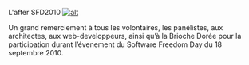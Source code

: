 
 L'after SFD2010
[![alt](https://raw.github.com/Dakarlug/site-datas/master/datas/reddit.png "")](https://raw.github.com/Dakarlug/site-datas/master/datas/pdf)
    
      
Un grand remerciement à tous les volontaires, les panélistes, aux architectes, aux web-developpeurs, ainsi qu’à la  Brioche Dorée  pour la participation durant l’évenement du Software Freedom Day du 18 septembre 2010.



    
    
    



    



    



    



    



    



 
    
     